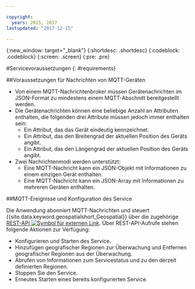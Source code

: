 ```yaml
---

copyright:
  years: 2015, 2017
lastupdated: "2017-12-15"

---
```


<!-- Attribute definitions -->
{:new_window: target="_blank"}
{:shortdesc: .shortdesc}
{:codeblock: .codeblock}
{:screen: .screen}
{:pre: .pre}

#Servicevoraussetzungen
{: #requirements}


##Voraussetzungen für Nachrichten von MQTT-Geräten

* Von einem MQTT-Nachrichtenbroker müssen Gerätenachrichten im JSON-Format zu mindestens einem MQTT-Abschnitt bereitgestellt werden.
* Die Gerätenachrichten können eine beliebige Anzahl an Attributen enthalten, die folgenden drei Attribute müssen jedoch immer enthalten sein:
	* Ein Attribut, das das Gerät eindeutig kennzeichnet.
	* Ein Attribut, das den Breitengrad der aktuellen Position des Geräts angibt.
	* Ein Attribut, das den Längengrad der aktuellen Position des Geräts angibt.
* Zwei Nachrichtenmodi werden unterstützt:
	* Eine MQTT-Nachricht kann ein JSON-Objekt mit Informationen zu einem einzigen Gerät enthalten.
	* Eine MQTT-Nachricht kann ein JSON-Array mit Informationen zu mehreren Geräten enthalten.

##MQTT-Ereignisse und Konfiguration des Service

Die Anwendung abonniert MQTT-Nachrichten und steuert {{site.data.keyword.geospatialshort_Geospatial}} über die zugehörige [REST-API ![Symbol für externen Link](../../icons/launch-glyph.svg "Symbol für externen Link")](https://console.ng.bluemix.net/apidocs/246). Über REST-API-Aufrufe stehen folgende Aktionen zur Verfügung:

* Konfigurieren und Starten des Service.
* Hinzufügen geografischer Regionen zur Überwachung und Entfernen geografischer Regionen aus der Überwachung.
* Abrufen von Informationen zum Servicestatus und zu den derzeit definierten Regionen.
* Stoppen Sie den Service.
* Erneutes Starten eines bereits konfigurierten Service.
